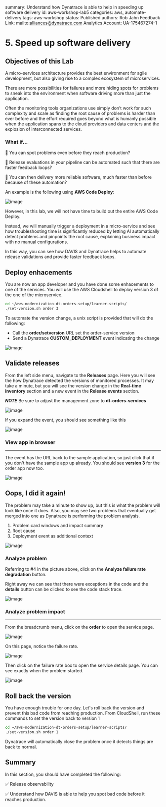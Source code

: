summary: Understand how Dynatrace is able to help in speeding up software delivery
id: aws-workshop-lab5
categories: aws, automate-delivery
tags: aws-workshop
status: Published 
authors: Rob Jahn
Feedback Link: mailto:alliances@dynatrace.com
Analytics Account: UA-175467274-1

# 5. Speed up software delivery

## Objectives of this Lab
A micro-services architecture provides the best environment for agile development, but also giving rise to a complex ecosystem of microservices.

There are more possibilities for failures and more hiding spots for problems to sneak into the environment when software driving more than just the application.

Often the monitoring tools organizations use simply don’t work for such complexity and scale as finding the root cause of problems is harder than ever before and the effort required goes beyond what is humanly possible when the application spans to the cloud providers and data centers and the explosion of interconnected services. 

### What if...

🔷 You can spot problems even before they reach production?

🔷 Release evaluations in your pipeline can be automated such that there are faster feedback loops?

🔷 You can then delivery more reliable software, much faster than before because of these automation?

An example is the following using **AWS Code Deploy**:

![image](assets/aws-workshop/workflowanimated.gif)

However, in this lab, we will not have time to build out the entire AWS Code Deploy.

Instead, we will manually trigger a deployment in a micro-service and see how troubleshooting time is significantly reduced by letting AI automatically detect problems and pinpoints the root cause, explaining business impact with no manual configurations.

In this way, you can see how DAVIS and Dynatrace helps to automate release validations and provide faster feedback loops.

<!-- -->
## Deploy enhacements

You are now an app developer and you have done some enhacements to one of the services. You will use the AWS Cloudshell to deploy version 3 of the one of the microservice. 

```bash
cd ~/aws-modernization-dt-orders-setup/learner-scripts/
./set-version.sh order 3
```

To automate the version change, a unix script is provided that will do the following:
- Call the **order/setversion** URL set the order-service version
- Send a Dynatrace **CUSTOM_DEPLOYMENT** event indicating the change

![image](assets/aws-workshop/lab3-order-problem-usecase.png)

<!-- -->
## Validate releases

From the left side menu, navigate to the **Releases** page. Here you will see the how Dynatrace detected the versions of monitored processes. It may take a minute, but you will see the version change in the **Real-time inventory** section and a new event in the **Release events** section.

***NOTE*** Be sure to adjust the management zone to **dt-orders-services**

![image](assets/aws-workshop/lab3-release-order.png)

If you expand the event, you should see something like this

![image](assets/aws-workshop/lab3-release-order-event.png)

### View app in browser
----------------------

The event has the URL back to the sample application, so just click that if you don't have the sample app up already. You should see **version 3** for the order app now too.

![image](assets/aws-workshop/lab3-app-ui-order-version-3.png)

<!-- -->
## Oops, I did it again!

The problem may take a minute to show up, but this is what the problem will look like once it does. Also, you may see two problems that eventually get merged into one as Dynatrace is performing the problem analysis.

1.  Problem card windows and impact summary
2.  Root cause
3.  Deployment event as additional context

![image](assets/aws-workshop/lab3-order-problem.png)

### Analyze problem

Referring to \#4 in the picture above, click on the **Analyze failure rate degradation** button.

Right away we can see that there were exceptions in the code and the **details** button can be clicked to see the code stack trace.

![image](assets/aws-workshop/lab3-order-problem-detail.png)

### Analyze problem impact
-------------------------

From the breadcrumb menu, click on the **order** to open the service page.

![image](assets/aws-workshop/lab3-order-menu.png)

On this page, notice the failure rate.

![image](assets/aws-workshop/lab3-order-problem-service.png)

Then click on the failure rate box to open the service details page. You can see exactly when the problem started.

![image](assets/aws-workshop/lab3-order-problem-requests.png)

<!-- -->
## Roll back the version

You have enough trouble for one day. Let's roll back the version and prevent this bad code from reaching production. From CloudShell, run these commands to set the version back to version 1

```bash
cd ~/aws-modernization-dt-orders-setup/learner-scripts/
./set-version.sh order 1
```

Dynatrace will automatically close the problem once it detects things are back to normal. 

<!-- -->
## Summary

In this section, you should have completed the following:

✅ Release observability

✅ Understand how DAVIS is able to help you spot bad code before it reaches production.